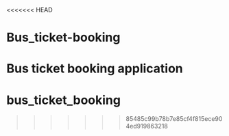 <<<<<<< HEAD
# Bus_ticket-booking
Bus ticket booking application
=======
# bus_ticket_booking
>>>>>>> 85485c99b78b7e85cf4f815ece904ed919863218
